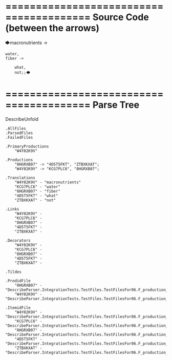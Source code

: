 ========================================
Source Code (between the arrows)
========================================

🡆macronutrients ->

    water,
	fiber ->

        what,
        not;;🡄

========================================
Parse Tree
========================================
DescribeUnfold

    .AllFiles
    .ParsedFiles
    .FailedFiles

    .PrimaryProductions
        "W4Y02K9V" 

    .Productions
        "8HGRXB07" -> "4D5T5FKT", "ZTBXKXAT";
        "W4Y02K9V" -> "KCG7PLC6", "8HGRXB07";

    .Translations
        "W4Y02K9V" - "macronutrients"
        "KCG7PLC6" - "water"
        "8HGRXB07" - "fiber"
        "4D5T5FKT" - "what"
        "ZTBXKXAT" - "not"

    .Links
        "W4Y02K9V" - 
        "KCG7PLC6" - 
        "8HGRXB07" - 
        "4D5T5FKT" - 
        "ZTBXKXAT" - 

    .Decorators
        "W4Y02K9V" - 
        "KCG7PLC6" - 
        "8HGRXB07" - 
        "4D5T5FKT" - 
        "ZTBXKXAT" - 

    .Tildes

    .ProdidFile
        "8HGRXB07" - "DescribeParser.IntegrationTests.TestFiles.TestFilesFor06.F_production_in_production2.ds"
        "W4Y02K9V" - "DescribeParser.IntegrationTests.TestFiles.TestFilesFor06.F_production_in_production2.ds"

    .ItemidFile
        "W4Y02K9V" - "DescribeParser.IntegrationTests.TestFiles.TestFilesFor06.F_production_in_production2.ds"
        "KCG7PLC6" - "DescribeParser.IntegrationTests.TestFiles.TestFilesFor06.F_production_in_production2.ds"
        "8HGRXB07" - "DescribeParser.IntegrationTests.TestFiles.TestFilesFor06.F_production_in_production2.ds"
        "4D5T5FKT" - "DescribeParser.IntegrationTests.TestFiles.TestFilesFor06.F_production_in_production2.ds"
        "ZTBXKXAT" - "DescribeParser.IntegrationTests.TestFiles.TestFilesFor06.F_production_in_production2.ds"

